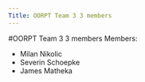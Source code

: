 ```yaml
---
Title: OORPT Team 3 3 members
---
```

#OORPT Team 3 3 members
Members:

-  Milan Nikolic
-  Severin Schoepke
-  James Matheka
